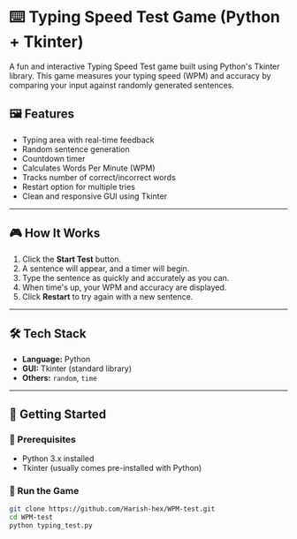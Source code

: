 # ⌨️ Typing Speed Test Game (Python + Tkinter)

A fun and interactive Typing Speed Test game built using Python's Tkinter library. This game measures your typing speed (WPM) and accuracy by comparing your input against randomly generated sentences.

## 🖼️ Features

- Typing area with real-time feedback
- Random sentence generation
- Countdown timer
- Calculates Words Per Minute (WPM)
- Tracks number of correct/incorrect words
- Restart option for multiple tries
- Clean and responsive GUI using Tkinter

---

## 🎮 How It Works

1. Click the **Start Test** button.
2. A sentence will appear, and a timer will begin.
3. Type the sentence as quickly and accurately as you can.
4. When time's up, your WPM and accuracy are displayed.
5. Click **Restart** to try again with a new sentence.

---

## 🛠️ Tech Stack

- **Language:** Python
- **GUI:** Tkinter (standard library)
- **Others:** `random`, `time`

---

## 🚀 Getting Started

### 🔹 Prerequisites
- Python 3.x installed
- Tkinter (usually comes pre-installed with Python)

### 🔹 Run the Game
```bash
git clone https://github.com/Harish-hex/WPM-test.git
cd WPM-test
python typing_test.py
